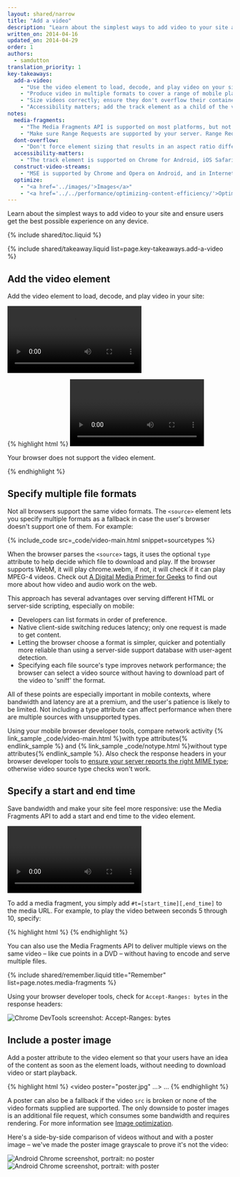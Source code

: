 ```yaml
---
layout: shared/narrow
title: "Add a video"
description: "Learn about the simplest ways to add video to your site and ensure users get the best possible experience on any device."
written_on: 2014-04-16
updated_on: 2014-04-29
order: 1
authors:
  - samdutton
translation_priority: 1
key-takeaways:
  add-a-video:
    - "Use the video element to load, decode, and play video on your site."
    - "Produce video in multiple formats to cover a range of mobile platforms."
    - "Size videos correctly; ensure they don't overflow their containers."
    - "Accessibility matters; add the track element as a child of the video element."
notes:
  media-fragments:
    - "The Media Fragments API is supported on most platforms, but not on iOS."
    - "Make sure Range Requests are supported by your server. Range Requests are enabled by default on most servers, but some hosting services may turn them off."
  dont-overflow:
    - "Don't force element sizing that results in an aspect ratio different from the original video. Squashed or stretched looks bad."
  accessibility-matters:
    - "The track element is supported on Chrome for Android, iOS Safari, and all current browsers on desktop except Firefox (see <a href='http://caniuse.com/track' title='Track element support status'>caniuse.com/track</a>). There are several polyfills available too. We recommend <a href='//www.delphiki.com/html5/playr/' title='Playr track element polyfill'>Playr</a> or <a href='//captionatorjs.com/' title='Captionator track'>Captionator</a>."
  construct-video-streams:
    - "MSE is supported by Chrome and Opera on Android, and in Internet Explorer 11 and Chrome for desktop, with support planned for <a href='http://wiki.mozilla.org/Platform/MediaSourceExtensions' title='Firefox Media Source Extensions implementation timeline'>Firefox</a>."
  optimize:
    - "<a href='../images/'>Images</a>"
    - "<a href='../../performance/optimizing-content-efficiency/'>Optimizing content efficiency</a>"
---
```


<p class="intro">
  Learn about the simplest ways to add video to your site and ensure users get the best possible experience on any device.
  </p>

{% include shared/toc.liquid %}

{% include shared/takeaway.liquid list=page.key-takeaways.add-a-video %}

## Add the video element

Add the video element to load, decode, and play video in your site:

<video controls>
  <source src="video/chrome.webm" type="video/webm">
  <source src="video/chrome.mp4" type="video/mp4">
  <p>This browser does not support the video element.</p>
</video>

{% highlight html %}
<video src="chrome.webm" type="video/webm">
    <p>Your browser does not support the video element.</p>
</video>
{% endhighlight %}

## Specify multiple file formats

Not all browsers support the same video formats.
The `<source>` element lets you specify multiple formats
as a fallback in case the user's browser doesn't support one of them.
For example:

{% include_code src=_code/video-main.html snippet=sourcetypes %}

When the browser parses the `<source>` tags, it uses the optional `type`
attribute to help decide which file to download and play. If the browser supports WebM, it will play chrome.webm, if not, it will check if it can play MPEG-4 videos.
Check out
<a href='//www.xiph.org/video/vid1.shtml' title='Highly entertaining and informative video guide to digital video'>A Digital Media Primer for Geeks</a>
to find out more about how video and audio work on the web.

This approach has several advantages over serving different HTML or
server-side scripting, especially on mobile:

* Developers can list formats in order of preference.
* Native client-side switching reduces latency; only one request is made to
  get content.
* Letting the browser choose a format is simpler, quicker and potentially
  more reliable than using a server-side support database with user-agent detection.
* Specifying each file source's type improves network performance; the browser can select a
  video source without having to download part of the video to 'sniff' the format.

All of these points are especially important in mobile contexts, where bandwidth
and latency are at a premium, and the user's patience is likely to be limited.
Not including a type attribute can affect performance when there are
multiple sources with unsupported types.

Using your mobile browser
developer tools, compare network activity {% link_sample _code/video-main.html %}with type attributes{% endlink_sample %} and {% link_sample _code/notype.html %}without type attributes{% endlink_sample %}.
Also check the response headers in your browser developer tools to [ensure your server reports the right MIME type](//developer.mozilla.org/en/docs/Properly_Configuring_Server_MIME_Types);
otherwise video source type checks won't work.

## Specify a start and end time

Save bandwidth and make your site feel more responsive: use the Media
Fragments API to add a start and end time to the video element.

<video controls>
  <source src="video/chrome.webm#t=5,10" type="video/webm">
  <source src="video/chrome.mp4#t=5,10" type="video/mp4">
  <p>This browser does not support the video element.</p>
</video>

To add a media fragment, you simply add `#t=[start_time][,end_time]` to the
media URL. For example, to play the video between seconds 5 through 10,
specify:

{% highlight html %}
<source src="video/chrome.webm#t=5,10" type="video/webm">
{% endhighlight %}

You can also use the Media Fragments API to deliver multiple views on the same
video &ndash; like cue points in a DVD &ndash; without having to encode and
serve multiple files.

{% include shared/remember.liquid title="Remember" list=page.notes.media-fragments %}

Using your browser developer tools,
check for `Accept-Ranges: bytes` in the response headers:

<img class="center" alt="Chrome DevTools screenshot: Accept-Ranges: bytes" src="images/Accept-Ranges-Chrome-Dev-Tools.png">

## Include a poster image

Add a poster attribute to the video element so that your users have an idea
of the content as soon as the element loads, without needing to download
video or start playback.

{% highlight html %}
<video poster="poster.jpg" ...>
  ...
</video>
{% endhighlight %}

A poster can also be a fallback if the video `src` is broken or none of the
video formats supplied are supported. The only downside to poster images is
an additional file request, which consumes some bandwidth and requires
rendering. For more information see [Image optimization](../../performance/optimizing-content-efficiency/optimize-encoding-and-transfer.html#image-optimization).

Here's a side-by-side comparison of videos without and with a poster image
&ndash; we've made the poster image grayscale to prove it's not the video:

<div class="mdl-grid">
  <div class="mdl-cell mdl-cell--6--col">
    <img class="center" alt="Android Chrome screenshot, portrait: no poster" src="images/Chrome-Android-video-no-poster.png">
  </div>

  <div class="mdl-cell mdl-cell--6--col">
    <img class="center" alt="Android Chrome screenshot, portrait: with poster" src="images/Chrome-Android-video-poster.png">
  </div>
</div>


